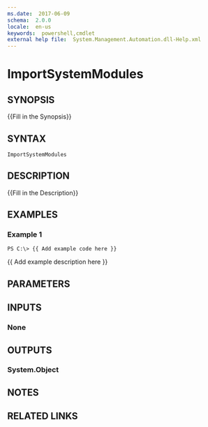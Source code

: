 ```yaml
---
ms.date:  2017-06-09
schema:  2.0.0
locale:  en-us
keywords:  powershell,cmdlet
external help file:  System.Management.Automation.dll-Help.xml
---
```


# ImportSystemModules

## SYNOPSIS
{{Fill in the Synopsis}}

## SYNTAX

```
ImportSystemModules
```

## DESCRIPTION
{{Fill in the Description}}

## EXAMPLES

### Example 1
```
PS C:\> {{ Add example code here }}
```

{{ Add example description here }}

## PARAMETERS

## INPUTS

### None


## OUTPUTS

### System.Object

## NOTES

## RELATED LINKS

